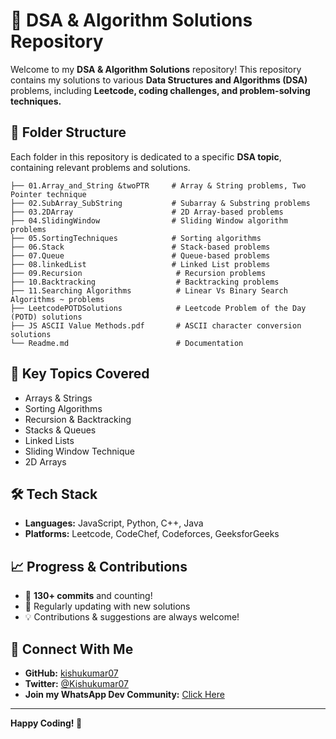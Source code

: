 # 🚀 DSA & Algorithm Solutions Repository

Welcome to my **DSA & Algorithm Solutions** repository! This repository contains my solutions to various **Data Structures and Algorithms (DSA)** problems, including **Leetcode, coding challenges, and problem-solving techniques.**

## 📂 Folder Structure
Each folder in this repository is dedicated to a specific **DSA topic**, containing relevant problems and solutions.

```
├── 01.Array_and_String &twoPTR     # Array & String problems, Two Pointer technique
├── 02.SubArray_SubString           # Subarray & Substring problems
├── 03.2DArray                      # 2D Array-based problems
├── 04.SlidingWindow                # Sliding Window algorithm problems
├── 05.SortingTechniques            # Sorting algorithms
├── 06.Stack                        # Stack-based problems
├── 07.Queue                        # Queue-based problems
├── 08.linkedList                   # Linked List problems
├── 09.Recursion                     # Recursion problems   
├── 10.Backtracking                  # Backtracking problems
├── 11.Searching Algorithms          # Linear Vs Binary Search Algorithms ~ problems 
├── LeetcodePOTDSolutions            # Leetcode Problem of the Day (POTD) solutions
├── JS ASCII Value Methods.pdf       # ASCII character conversion solutions
└── Readme.md                        # Documentation
```

## 📌 Key Topics Covered
- Arrays & Strings
- Sorting Algorithms
- Recursion & Backtracking
- Stacks & Queues
- Linked Lists
- Sliding Window Technique
- 2D Arrays

## 🛠️ Tech Stack
- **Languages:** JavaScript, Python, C++, Java
- **Platforms:** Leetcode, CodeChef, Codeforces, GeeksforGeeks

## 📈 Progress & Contributions
- 🚀 **130+ commits** and counting!
- 📅 Regularly updating with new solutions
- 💡 Contributions & suggestions are always welcome!

## 🔗 Connect With Me
- **GitHub:** [kishukumar07](https://github.com/kishukumar07)
- **Twitter:** [@Kishukumar07](https://twitter.com/Kishukumar07)
- **Join my WhatsApp Dev Community:** [Click Here](https://chat.whatsapp.com/HIqP3n1qT1KJn99JFJGin4)

---
**Happy Coding! 🚀**

